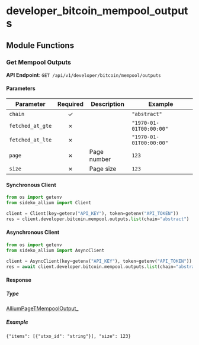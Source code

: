 # developer_bitcoin_mempool_outputs

## Module Functions
### Get Mempool Outputs <a name="list"></a>



**API Endpoint**: `GET /api/v1/developer/bitcoin/mempool/outputs`

#### Parameters

| Parameter | Required | Description | Example |
|-----------|:--------:|-------------|--------|
| `chain` | ✓ |  | `"abstract"` |
| `fetched_at_gte` | ✗ |  | `"1970-01-01T00:00:00"` |
| `fetched_at_lte` | ✗ |  | `"1970-01-01T00:00:00"` |
| `page` | ✗ | Page number | `123` |
| `size` | ✗ | Page size | `123` |

#### Synchronous Client

```python
from os import getenv
from sideko_allium import Client

client = Client(key=getenv("API_KEY"), token=getenv("API_TOKEN"))
res = client.developer.bitcoin.mempool.outputs.list(chain="abstract")

```

#### Asynchronous Client

```python
from os import getenv
from sideko_allium import AsyncClient

client = AsyncClient(key=getenv("API_KEY"), token=getenv("API_TOKEN"))
res = await client.developer.bitcoin.mempool.outputs.list(chain="abstract")

```

#### Response

##### Type
[AlliumPageTMempoolOutput_](/sideko_allium/types/models/allium_page_t_mempool_output_.py)

##### Example
`{"items": [{"utxo_id": "string"}], "size": 123}`
<!-- CUSTOM DOCS START -->

<!-- CUSTOM DOCS END -->

